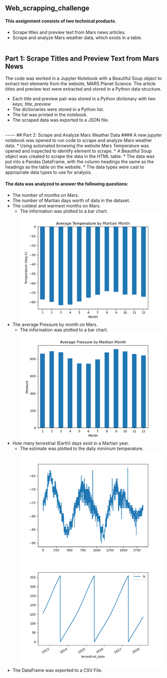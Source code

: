 ## Web_scrapping_challenge
#### This assignment consists of two technical products. 
* Scrape titles and preview text from Mars news articles.
* Scrape and analyze Mars weather data, which exists in a table.
<BR></br>
## Part 1: Scrape Titles and Preview Text from Mars News
The code was worked in a Jupyter Notebook with a Beautiful Soup object to extract text elements from the website, MARS Planet Science. The article titles and preview text were extracted and stored in a Python data structure.
* Each title and preview pair was stored in a Python dictionary with two keys; <I>title, preview</I></br>
* The dictionaries were stored in a Python list.
* The list was printed in the notebook. 
* The scraped data was exported to a JSON file.
</br>
-----
## Part 2: Scrape and Analyze Mars Weather Data
#### A new jupyter notebook was opened to run code to scrape and analyze Mars weather data. 
* Using automated browsing the website Mars Temperature was opened and inspected to identify element to scrape. 
* A Beautiful Soup object was created to scrape the data in the HTML table. 
* The data was put into a Pandas DataFrame, with the column headings the same as the headings as the table on the website.
* The data types were cast to appropriate data types to use for analysis.

#### The data was analyzed to answer the following questions:
* The number of months on Mars.
* The number of Martian days worth of data in the dataset. 
* The coldest and warmest months on Mars.
    * The information was plotted to a bar chart.
    ![Alt text](AvgTemp.png)
* The average Pressure by month on Mars.
    * The information was plotted to a bar chart.
    ![Alt text](AvgPress-1.png)
* How many terrestrial (Earth) days exist in a Martian year.
    * The estimate was plotted to the daily minimum temperature.
    ![Alt text](terrdays-1.png)
    ![Alt text](terrdate.png)
* The DataFrame was exported to a CSV File. 

